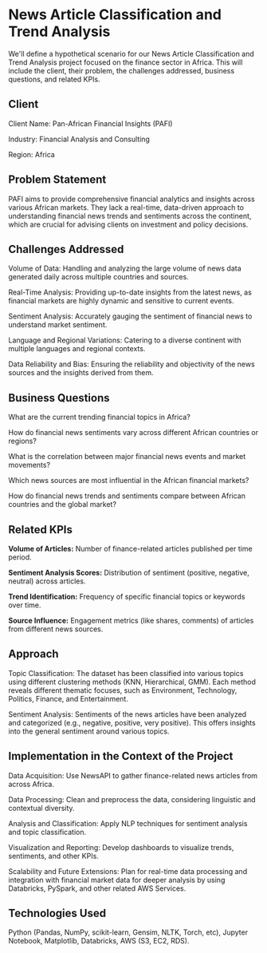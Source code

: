 # News Article Classification and Trend Analysis

We'll define a hypothetical scenario for our News Article Classification and Trend Analysis project focused on the finance sector in Africa. This will include the client, their problem, the challenges addressed, business questions, and related KPIs.

## Client
Client Name: Pan-African Financial Insights (PAFI)

Industry: Financial Analysis and Consulting

Region: Africa

## Problem Statement
PAFI aims to provide comprehensive financial analytics and insights across various African markets. They lack a real-time, data-driven approach to understanding financial news trends and sentiments across the continent, which are crucial for advising clients on investment and policy decisions.

## Challenges Addressed
Volume of Data: Handling and analyzing the large volume of news data generated daily across multiple countries and sources.

Real-Time Analysis: Providing up-to-date insights from the latest news, as financial markets are highly dynamic and sensitive to current events.

Sentiment Analysis: Accurately gauging the sentiment of financial news to understand market sentiment.

Language and Regional Variations: Catering to a diverse continent with multiple languages and regional contexts.

Data Reliability and Bias: Ensuring the reliability and objectivity of the news sources and the insights derived from them.

## Business Questions

What are the current trending financial topics in Africa?

How do financial news sentiments vary across different African countries or regions?

What is the correlation between major financial news events and market movements?

Which news sources are most influential in the African financial markets?

How do financial news trends and sentiments compare between African countries and the global market?

## Related KPIs

**Volume of Articles:** Number of finance-related articles published per time period.

**Sentiment Analysis Scores:** Distribution of sentiment (positive, negative, neutral) across articles.

**Trend Identification:** Frequency of specific financial topics or keywords over time.

**Source Influence:** Engagement metrics (like shares, comments) of articles from different news sources.



## Approach

Topic Classification: The dataset has been classified into various topics using different clustering methods (KNN, Hierarchical, GMM). Each method reveals different thematic focuses, such as Environment, Technology, Politics, Finance, and Entertainment.

Sentiment Analysis: Sentiments of the news articles have been analyzed and categorized (e.g., negative, positive, very positive). This offers insights into the general sentiment around various topics.



## Implementation in the Context of the Project

Data Acquisition: Use NewsAPI to gather finance-related news articles from across Africa.

Data Processing: Clean and preprocess the data, considering linguistic and contextual diversity.

Analysis and Classification: Apply NLP techniques for sentiment analysis and topic classification.

Visualization and Reporting: Develop dashboards to visualize trends, sentiments, and other KPIs.

Scalability and Future Extensions: Plan for real-time data processing and integration with financial market data for deeper analysis by using Databricks, PySpark, and other related AWS Services.

## Technologies Used

Python (Pandas, NumPy, scikit-learn, Gensim, NLTK, Torch, etc), Jupyter Notebook, Matplotlib, Databricks, AWS (S3, EC2, RDS).
